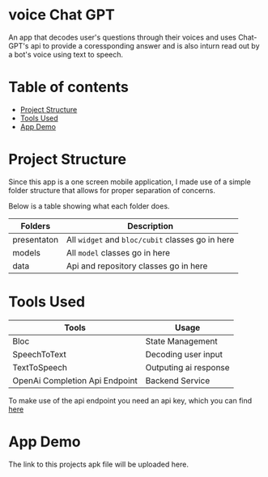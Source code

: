 # voice Chat GPT

An app that decodes user's questions through their voices and uses Chat-GPT's api to provide a coressponding answer and is also inturn read out by a bot's voice using text to speech.

Table of contents
=================
<!--ts-->
   * [Project Structure](#project-structure)
   * [Tools Used](#tools-used)
   * [App Demo](#app-demo)
   
<!--te-->

Project Structure
=================
Since this app is a one screen mobile application, I made use of a simple folder structure that allows for proper separation of concerns. 

Below is a table showing what each folder does.

| Folders | Description |
| ------- | ------- |
| presentaton | All `widget` and `bloc/cubit` classes go in here |
| models | All `model` classes go in here |
| data | Api and repository classes go in here |


Tools Used
==========

| Tools | Usage |
| ------- | ------- |
| Bloc | State Management |
| SpeechToText | Decoding user input |
| TextToSpeech | Outputing ai response |
| OpenAi Completion Api Endpoint | Backend Service |

To make use of the api endpoint you need an api key, which you can find [here](https://beta.openai.com)

App Demo
========

The link to this projects apk file will be uploaded here.




